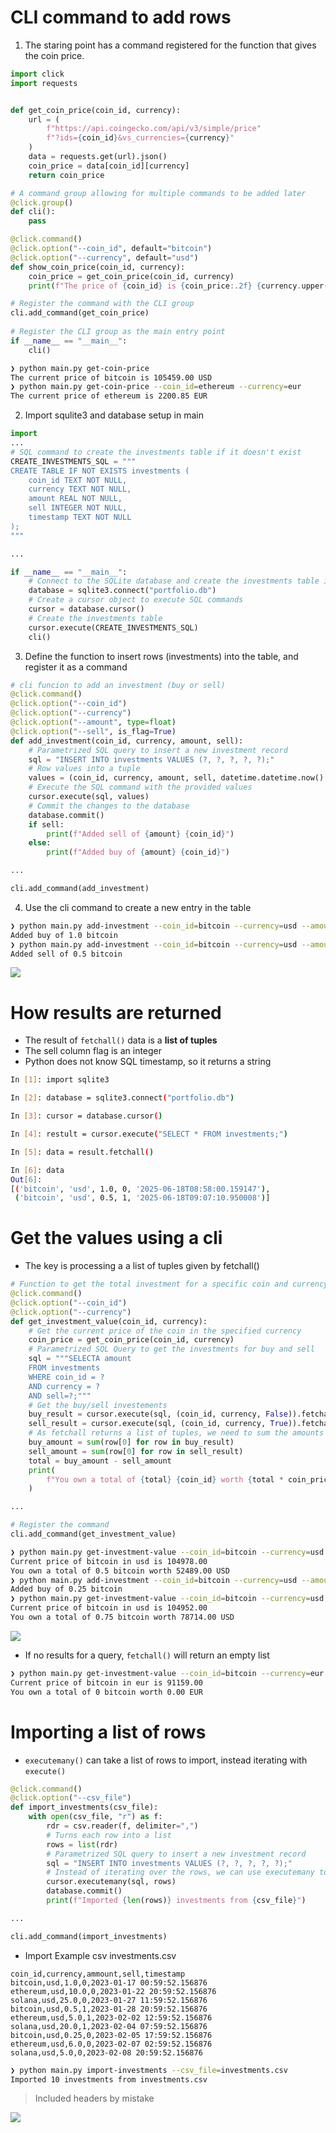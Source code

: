 # CLI command to add rows

1. The staring point has a command registered for the function that gives the coin price.

```python
import click
import requests


def get_coin_price(coin_id, currency):
	url = (
		f"https://api.coingecko.com/api/v3/simple/price"
		f"?ids={coin_id}&vs_currencies={currency}"
	)
	data = requests.get(url).json()
	coin_price = data[coin_id][currency]
	return coin_price

# A command group allowing for multiple commands to be added later
@click.group()
def cli():
	pass

@click.command()
@click.option("--coin_id", default="bitcoin")
@click.option("--currency", default="usd")
def show_coin_price(coin_id, currency):
	coin_price = get_coin_price(coin_id, currency)
	print(f"The price of {coin_id} is {coin_price:.2f} {currency.upper()}")

# Register the command with the CLI group
cli.add_command(get_coin_price)
  
# Register the CLI group as the main entry point
if __name__ == "__main__":
	cli()
```

```bash
❯ python main.py get-coin-price
The current price of bitcoin is 105459.00 USD
❯ python main.py get-coin-price --coin_id=ethereum --currency=eur
The current price of ethereum is 2200.85 EUR
```

2. Import squlite3 and database setup in main

```python
import 
...
# SQL command to create the investments table if it doesn't exist
CREATE_INVESTMENTS_SQL = """
CREATE TABLE IF NOT EXISTS investments (
	coin_id TEXT NOT NULL,
	currency TEXT NOT NULL,
	amount REAL NOT NULL,
	sell INTEGER NOT NULL,
	timestamp TEXT NOT NULL
);
"""

...

if __name__ == "__main__":
	# Connect to the SQLite database and create the investments table if it doesn't exist
	database = sqlite3.connect("portfolio.db")
	# Create a cursor object to execute SQL commands
	cursor = database.cursor()
	# Create the investments table
	cursor.execute(CREATE_INVESTMENTS_SQL)
	cli()
```

3. Define the function to insert rows (investments) into the table, and register it as a command

```python
# cli funcion to add an investment (buy or sell)
@click.command()
@click.option("--coin_id")
@click.option("--currency")
@click.option("--amount", type=float)
@click.option("--sell", is_flag=True)
def add_investment(coin_id, currency, amount, sell):
	# Parametrized SQL query to insert a new investment record
	sql = "INSERT INTO investments VALUES (?, ?, ?, ?, ?);"
	# Row values into a tuple
	values = (coin_id, currency, amount, sell, datetime.datetime.now().isoformat())
	# Execute the SQL command with the provided values
	cursor.execute(sql, values)
	# Commit the changes to the database
	database.commit()
	if sell:
		print(f"Added sell of {amount} {coin_id}")
	else:
		print(f"Added buy of {amount} {coin_id}")

...

cli.add_command(add_investment)
```

4. Use the cli command to create a new entry in the table

```bash
❯ python main.py add-investment --coin_id=bitcoin --currency=usd --amount=1.0
Added buy of 1.0 bitcoin
❯ python main.py add-investment --coin_id=bitcoin --currency=usd --amount=0.5 --sell
Added sell of 0.5 bitcoin
```

![](../images/01-Demo-1.png)


# How results are returned

- The result of ```fetchall()``` data is a **list of tuples**
- The sell column flag is an integer
- Python does not know SQL timestamp, so it returns a string

```bash
In [1]: import sqlite3

In [2]: database = sqlite3.connect("portfolio.db")

In [3]: cursor = database.cursor()

In [4]: restult = cursor.execute("SELECT * FROM investments;")

In [5]: data = result.fetchall()

In [6]: data
Out[6]:
[('bitcoin', 'usd', 1.0, 0, '2025-06-18T08:58:00.159147'),
 ('bitcoin', 'usd', 0.5, 1, '2025-06-18T09:07:10.950008')]
```


# Get the values using a cli

- The key is processing a a list of tuples given by fetchall()

```python
# Function to get the total investment for a specific coin and currency
@click.command()
@click.option("--coin_id")
@click.option("--currency")
def get_investment_value(coin_id, currency):
	# Get the current price of the coin in the specified currency
	coin_price = get_coin_price(coin_id, currency)
	# Parametrized SQL Query to get the investments for buy and sell
	sql = """SELECTA amount
	FROM investments
	WHERE coin_id = ?
	AND currency = ?
	AND sell=?;"""
	# Get the buy/sell investements
	buy_result = cursor.execute(sql, (coin_id, currency, False)).fetchall()
	sell_result = cursor.execute(sql, (coin_id, currency, True)).fetchall()
	# As fetchall returns a list of tuples, we need to sum the amounts
	buy_amount = sum(row[0] for row in buy_result)
	sell_amount = sum(row[0] for row in sell_result)
	total = buy_amount - sell_amount
	print(
		f"You own a total of {total} {coin_id} worth {total * coin_price:.2f} {currency.upper()}"
	)

...

# Register the command
cli.add_command(get_investment_value)
```

```bash
❯ python main.py get-investment-value --coin_id=bitcoin --currency=usd
Current price of bitcoin in usd is 104978.00
You own a total of 0.5 bitcoin worth 52489.00 USD
❯ python main.py add-investment --coin_id=bitcoin --currency=usd --amount=0.250
Added buy of 0.25 bitcoin
❯ python main.py get-investment-value --coin_id=bitcoin --currency=usd
Current price of bitcoin in usd is 104952.00
You own a total of 0.75 bitcoin worth 78714.00 USD
```

![](../images/01-Demo-2.png)

- If no results for a query, ```fetchall()``` will return an empty list

```bash
❯ python main.py get-investment-value --coin_id=bitcoin --currency=eur
Current price of bitcoin in eur is 91159.00
You own a total of 0 bitcoin worth 0.00 EUR
```

# Importing a list of rows

- ```executemany()``` can take a list of rows to import, instead iterating with ```execute()```

```python
@click.command()
@click.option("--csv_file")
def import_investments(csv_file):
	with open(csv_file, "r") as f:
		rdr = csv.reader(f, delimiter=",")
		# Turns each row into a list
		rows = list(rdr)
		# Parametrized SQL query to insert a new investment record
		sql = "INSERT INTO investments VALUES (?, ?, ?, ?, ?);"
		# Instead of iterating over the rows, we can use executemany to insert all rows at once
		cursor.executemany(sql, rows)
		database.commit()
		print(f"Imported {len(rows)} investments from {csv_file}")

...

cli.add_command(import_investments)
```

- Import Example csv investments.csv

```csv
coin_id,currency,ammount,sell,timestamp
bitcoin,usd,1.0,0,2023-01-17 00:59:52.156876
ethereum,usd,10.0,0,2023-01-22 20:59:52.156876
solana,usd,25.0,0,2023-01-27 11:59:52.156876
bitcoin,usd,0.5,1,2023-01-28 20:59:52.156876
ethereum,usd,5.0,1,2023-02-02 12:59:52.156876
solana,usd,20.0,1,2023-02-04 07:59:52.156876
bitcoin,usd,0.25,0,2023-02-05 17:59:52.156876
ethereum,usd,6.0,0,2023-02-07 02:59:52.156876
solana,usd,5.0,0,2023-02-08 20:59:52.156876
```

```bash
❯ python main.py import-investments --csv_file=investments.csv
Imported 10 investments from investments.csv
```

>Included headers by mistake

![](../images/01-Demo-3-import.png)